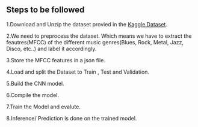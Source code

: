 ## Steps to be followed

  1.Download and Unzip the dataset provied in the [Kaggle Dataset](https://www.kaggle.com/andradaolteanu/gtzan-dataset-music-genre-classification).

  2.We need to preprocess the dataset. Which means we have to extract the feautres(MFCC) of the different music genres(Blues, Rock, Metal, Jazz, Disco, etc..) and label it       accordingly.
  
  3.Store the MFCC features in a json file.
  
  4.Load and split the Dataset to Train , Test and Validation.
  
  5.Build the CNN model.
  
  6.Compile the model.
  
  7.Train the Model and evalute.
  
  8.Inference/ Prediction is done on the trained model.
